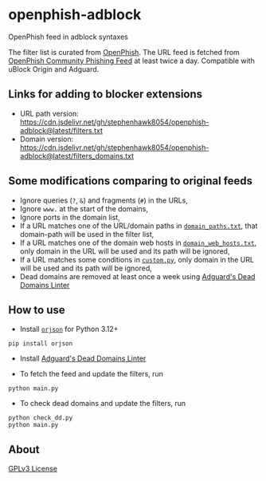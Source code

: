 # openphish-adblock
OpenPhish feed in adblock syntaxes

The filter list is curated from [OpenPhish](https://openphish.com/). The URL feed is fetched from [OpenPhish Community Phishing Feed](https://openphish.com/phishing_feeds.html) at least twice a day. Compatible with uBlock Origin and Adguard.

## Links for adding to blocker extensions

- URL path version: https://cdn.jsdelivr.net/gh/stephenhawk8054/openphish-adblock@latest/filters.txt
- Domain version: https://cdn.jsdelivr.net/gh/stephenhawk8054/openphish-adblock@latest/filters_domains.txt

## Some modifications comparing to original feeds

- Ignore queries (`?`, `&`) and fragments (`#`) in the URLs,
- Ignore `www.` at the start of the domains,
- Ignore ports in the domain list,
- If a URL matches one of the URL/domain paths in [`domain_paths.txt`](https://github.com/stephenhawk8054/openphish-adblock/blob/main/domain_paths.txt), that domain-path will be used in the filter list,
- If a URL matches one of the domain web hosts in [`domain_web_hosts.txt`](https://github.com/stephenhawk8054/openphish-adblock/blob/main/domain_web_hosts.txt), only domain in the URL will be used and its path will be ignored,
- If a URL matches some conditions in [`custom.py`](https://github.com/stephenhawk8054/openphish-adblock/blob/main/custom.py), only domain in the URL will be used and its path will be ignored,
- Dead domains are removed at least once a week using [Adguard's Dead Domains Linter](https://github.com/AdguardTeam/DeadDomainsLinter)

## How to use

- Install [`orjson`](https://github.com/ijl/orjson) for Python 3.12+

```
pip install orjson
```

- Install [Adguard's Dead Domains Linter](https://github.com/AdguardTeam/DeadDomainsLinter#installation-and-update)

- To fetch the feed and update the filters, run

```
python main.py
```

- To check dead domains and update the filters, run

```
python check_dd.py
python main.py
```

## About

[GPLv3 License](https://github.com/stephenhawk8054/openphish-adblock/blob/main/LICENSE)
